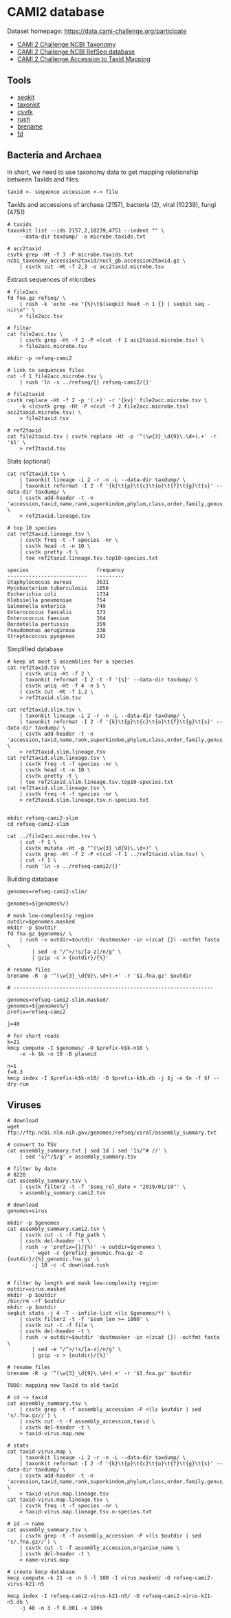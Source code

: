 # CAMI2 database

Dataset homepage: https://data.cami-challenge.org/participate

- [CAMI 2 Challenge NCBI Taxonomy](https://openstack.cebitec.uni-bielefeld.de:8080/swift/v1/CAMI_2_DATABASES/ncbi_taxonomy.tar)
- [CAMI 2 Challenge NCBI RefSeq database](https://openstack.cebitec.uni-bielefeld.de:8080/swift/v1/CAMI_2_DATABASES/RefSeq_genomic_20190108.tar)
- [CAMI 2 Challenge Accession to Taxid Mapping](https://openstack.cebitec.uni-bielefeld.de:8080/swift/v1/CAMI_2_DATABASES/ncbi_taxonomy_accession2taxid.tar)

## Tools

- [seqkit](https://github.com/shenwei356/seqkit)
- [taxonkit](https://github.com/shenwei356/taxonkit)
- [csvtk](https://github.com/shenwei356/csvtk)
- [rush](https://github.com/shenwei356/rush)
- [brename](https://github.com/shenwei356/brename)
- [fd](https://github.com/sharkdp/fd)

## Bacteria and Archaea

In short, we need to use taxonomy data to get mapping relationship between TaxIds and files:

    taxid <- sequence accession <-> file


TaxIds and accessions of archaea (2157), bacteria (2), viral (10239), fungi (4751)

    # taxids
    taxonkit list --ids 2157,2,10239,4751 --indent "" \
        --data-dir taxdump/ -o microbe.taxids.txt
    
    # acc2taxid
    csvtk grep -Ht -f 3 -P microbe.taxids.txt ncbi_taxonomy_accession2taxid/nucl_gb.accession2taxid.gz \
        | csvtk cut -Ht -f 2,3 -o acc2taxid.microbe.tsv

Extract sequences of microbes

    # file2acc
    fd fna.gz refseq/ \
        | rush -k 'echo -ne "{%}\t$(seqkit head -n 1 {} | seqkit seq -ni)\n"' \
        > file2acc.tsv

    # filter
    cat file2acc.tsv \
        | csvtk grep -Ht -f 2 -P <(cut -f 1 acc2taxid.microbe.tsv) \
        > file2acc.microbe.tsv
            
    mkdir -p refseq-cami2
    
    # link to sequences files
    cut -f 1 file2acc.microbe.tsv \
        | rush 'ln -s ../refseq/{} refseq-cami2/{}'
    
    # file2taxid
    csvtk replace -Ht -f 2 -p '(.+)' -r '{kv}' file2acc.microbe.tsv \
        -k <(csvtk grep -Ht -P <(cut -f 2 file2acc.microbe.tsv) acc2taxid.microbe.tsv) \
        > file2taxid.tsv
    
    # ref2taxid    
    cat file2taxid.tsv | csvtk replace -Ht -p '^(\w{3}_\d{9}\.\d+).+' -r '$1' \
        > ref2taxid.tsv
        

Stats (optional)

    cat ref2taxid.tsv \
        | taxonkit lineage -i 2 -r -n -L --data-dir taxdump/ \
        | taxonkit reformat -I 2 -f '{k}\t{p}\t{c}\t{o}\t{f}\t{g}\t{s}' --data-dir taxdump/ \
        | csvtk add-header -t -n 'accession,taxid,name,rank,superkindom,phylum,class,order,family,genus,species' \
        > ref2taxid.lineage.tsv

    # top 10 species
    cat ref2taxid.lineage.tsv \
        | csvtk freq -t -f species -nr \
        | csvtk head -t -n 10 \
        | csvtk pretty -t \
        | tee ref2taxid.lineage.tsv.top10-species.txt

    species                      frequency
    --------------------------   ---------
    Staphylococcus aureus        3631
    Mycobacterium tuberculosis   1856
    Escherichia coli             1734
    Klebsiella pneumoniae        754
    Salmonella enterica          749
    Enterococcus faecalis        373
    Enterococcus faecium         364
    Bordetella pertussis         359
    Pseudomonas aeruginosa       338
    Streptococcus pyogenes       242

Simplified database

    # keep at most 5 assemblies for a species
    cat ref2taxid.tsv \
        | csvtk uniq -Ht -f 2 \
        | taxonkit reformat -I 2 -t -f '{s}' --data-dir taxdump/ \
        | csvtk uniq -Ht -f 4 -n 5 \
        | csvtk cut -Ht -f 1,2 \
        > ref2taxid.slim.tsv
    
    cat ref2taxid.slim.tsv \
        | taxonkit lineage -i 2 -r -n -L --data-dir taxdump/ \
        | taxonkit reformat -I 2 -f '{k}\t{p}\t{c}\t{o}\t{f}\t{g}\t{s}' --data-dir taxdump/ \
        | csvtk add-header -t -n 'accession,taxid,name,rank,superkindom,phylum,class,order,family,genus,species' \
        > ref2taxid.slim.lineage.tsv
    cat ref2taxid.slim.lineage.tsv \
        | csvtk freq -t -f species -nr \
        | csvtk head -t -n 10 \
        | csvtk pretty -t \
        | tee ref2taxid.slim.lineage.tsv.top10-species.txt
    cat ref2taxid.slim.lineage.tsv \
        | csvtk freq -t -f species -nr \
        > ref2taxid.slim.lineage.tsv.n-species.txt
        
    
    mkdir refseq-cami2-slim
    cd refseq-cami2-slim
    
    cat ../file2acc.microbe.tsv \
        | cut -f 1 \
        | csvtk mutate -Ht -p "^(\w{3}_\d{9}\.\d+)" \
        | csvtk grep -Ht -f 2 -P <(cut -f 1 ../ref2taxid.slim.tsv) \
        | cut -f 1 \
        | rush 'ln -s ../refseq-cami2/{}'

Building database
            
    genomes=refseq-cami2-slim/
    
    genomes=${genomes%/}
    
    # mask low-complexity region
    outdir=$genomes.masked
    mkdir -p $outdir
    fd fna.gz $genomes/ \
        | rush -v outdir=$outdir 'dustmasker -in <(zcat {}) -outfmt fasta \
            | sed -e "/^>/!s/[a-z]/n/g" \
            | gzip -c > {outdir}/{%}'
            
    # rename files
    brename -R -p '^(\w{3}_\d{9}\.\d+).+' -r '$1.fna.gz' $outdir

    # -----------------------------------------------------------------
    
    genomes=refseq-cami2-slim.masked/
    genomes=${genomes%/}
    prefix=refseq-cami2
    
    j=40
    
    # for short reads
    k=21
    kmcp compute -I $genomes/ -O $prefix-k$k-n10 \
        -e -k $k -n 10 -B plasmid
        
    n=1
    f=0.3
    kmcp index -I $prefix-k$k-n10/ -O $prefix-k$k.db -j $j -n $n -f $f --dry-run   

## Viruses

    # download
    wget ftp://ftp.ncbi.nlm.nih.gov/genomes/refseq/viral/assembly_summary.txt
    
    # convert to TSV
    cat assembly_summary.txt | sed 1d | sed '1s/^# //' \
        | sed 's/"/$/g' > assembly_summary.tsv
    
    # filter by date
    # 8228
    cat assembly_summary.tsv \
        | csvtk filter2 -t -f '$seq_rel_date < "2019/01/10"' \
        > assembly_summary.cami2.tsv
    
    # download
    genomes=virus
    
    mkdir -p $genomes
    cat assembly_summary.cami2.tsv \
        | csvtk cut -t -f ftp_path \
        | csvtk del-header -t \
        | rush -v 'prefix={}/{%}' -v outdir=$genomes \
            ' wget -c {prefix}_genomic.fna.gz -O {outdir}/{%}_genomic.fna.gz' \
            -j 10 -c -C download.rush
    
   
    # filter by length and mask low-complexity region
    outdir=virus.masked
    mkdir -p $outdir  
    /bin/rm -rf $outdir
    mkdir -p $outdir    
    seqkit stats -j 4 -T --infile-list <(ls $genomes/*) \
        | csvtk filter2 -t -f '$sum_len >= 1000' \
        | csvtk cut -t -f file \
        | csvtk del-header -t \
        | rush -v outdir=$outdir 'dustmasker -in <(zcat {}) -outfmt fasta \
            | sed -e "/^>/!s/[a-z]/n/g" \
            | gzip -c > {outdir}/{%}'
            
    # rename files
    brename -R -p '^(\w{3}_\d{9}\.\d+).+' -r '$1.fna.gz' $outdir
    
    TODO: mapping new TaxId to old taxId
    
    # id -> taxid
    cat assembly_summary.tsv \
        | csvtk grep -t -f assembly_accession -P <(ls $outdir | sed 's/.fna.gz//') \
        | csvtk cut -t -f assembly_accession,taxid \
        | csvtk del-header -t \
        > taxid-virus.map.new
        
    # stats
    cat taxid-virus.map \
        | taxonkit lineage -i 2 -r -n -L --data-dir taxdump/ \
        | taxonkit reformat -I 2 -f '{k}\t{p}\t{c}\t{o}\t{f}\t{g}\t{s}' --data-dir taxdump/ \
        | csvtk add-header -t -n 'accession,taxid,name,rank,superkindom,phylum,class,order,family,genus,species' \
        > taxid-virus.map.lineage.tsv
    cat taxid-virus.map.lineage.tsv \
        | csvtk freq -t -f species -nr \
        > taxid-virus.map.lineage.tsv.n-species.txt
    
    # id -> name
    cat assembly_summary.tsv \
        | csvtk grep -t -f assembly_accession -P <(ls $outdir | sed 's/.fna.gz//') \
        | csvtk cut -t -f assembly_accession,organism_name \
        | csvtk del-header -t \
        > name-virus.map
        
    # create kmcp database
    kmcp compute -k 21 -e -n 5 -l 100 -I virus.masked/ -O refseq-cami2-virus-k21-n5
    
    kmcp index -I refseq-cami2-virus-k21-n5/ -O refseq-cami2-virus-k21-n5.db \
        -j 40 -n 3 -f 0.001 -x 100k
    
